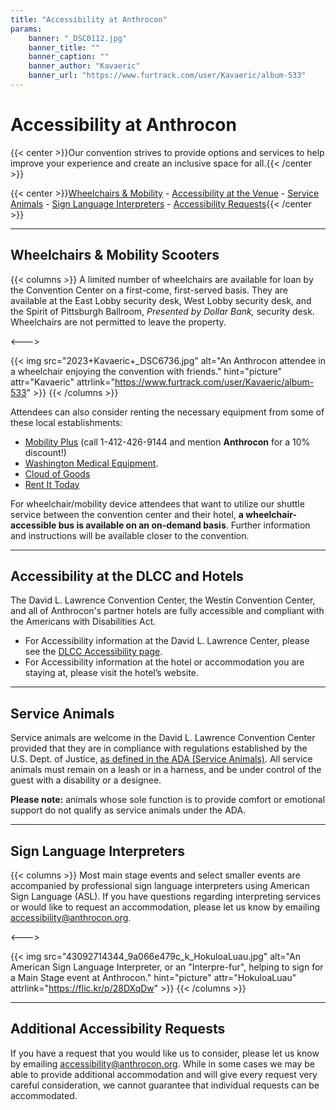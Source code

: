 ```yaml
---
title: "Accessibility at Anthrocon"
params:
    banner: "_DSC0112.jpg"
    banner_title: ""
    banner_caption: ""
    banner_author: "Kavaeric"
    banner_url: "https://www.furtrack.com/user/Kavaeric/album-533"
---
```


# Accessibility at Anthrocon

{{< center >}}Our convention strives to provide options and services to help improve your experience and create an inclusive space for all.{{< /center >}}

{{< center >}}[Wheelchairs & Mobility](#wheelchairs--mobility-scooters) - [Accessibility at the Venue](#accessibility-at-the-dlcc-and-hotels) - [Service Animals](#service-animals) - [Sign Language Interpreters](#sign-language-interpreters) - [Accessibility Requests](#additional-accessibility-requests){{< /center >}}

***

## Wheelchairs & Mobility Scooters

{{< columns >}}
A limited number of wheelchairs are available for loan by the Convention Center on a first-come, first-served basis. They are available at the East Lobby security desk, West Lobby security desk, and the Spirit of Pittsburgh Ballroom, *Presented by Dollar Bank,* security desk. Wheelchairs are not permitted to leave the property.

<--->

{{< img src="2023+Kavaeric+_DSC6736.jpg" alt="An Anthrocon attendee in a wheelchair enjoying the convention with friends." hint="picture" attr="Kavaeric" attrlink="https://www.furtrack.com/user/Kavaeric/album-533" >}}
{{< /columns >}}

Attendees can also consider renting the necessary equipment from some of these local establishments:

- [Mobility Plus](https://mobilityplus.com/Pittsburgh) (call 1-412-426-9144 and mention **Anthrocon** for a 10% discount!)
- [Washington Medical Equipment](https://www.washingtonmedical.net/rentals).
- [Cloud of Goods](https://www.cloudofgoods.com/product-rentals/mobility)
- [Rent It Today](https://www.rentittoday.com/medical-equipment-rentals/mobility-scooter-rental-pittsburgh-pa-14693)

For wheelchair/mobility device attendees that want to utilize our shuttle service between the convention center and their hotel, **a wheelchair-accessible bus is available on an on-demand basis**. Further information and instructions will be available closer to the convention.

***

## Accessibility at the DLCC and Hotels

The David L. Lawrence Convention Center, the Westin Convention Center, and all of Anthrocon's partner hotels are fully accessible and compliant with the Americans with Disabilities Act.

- For Accessibility information at the David L. Lawrence Center, please see the [DLCC Accessibility page](https://www.pittsburghcc.com/dlcc-accessibility-info/).
- For Accessibility information at the hotel or accommodation you are staying at, please visit the hotel’s website.

***

## Service Animals

Service animals are welcome in the David L. Lawrence Convention Center provided that they are in compliance with regulations established by the U.S. Dept. of Justice, [as defined in the ADA (Service Animals)](https://www.ada.gov/service_animals_2010.htm). All service animals must remain on a leash or in a harness, and be under control of the guest with a disability or a designee.

**Please note:** animals whose sole function is to provide comfort or emotional support do not qualify as service animals under the ADA.

***

## Sign Language Interpreters

{{< columns >}}
Most main stage events and select smaller events are accompanied by professional sign language interpreters using American Sign Language (ASL). If you have questions regarding interpreting services or would like to request an accommodation, please let us know by emailing <accessibility@anthrocon.org>.

<--->

{{< img src="43092714344_9a066e479c_k_HokuloaLuau.jpg" alt="An American Sign Language Interpreter, or an &quot;Interpre-fur&quot;, helping to sign for a Main Stage event at Anthrocon." hint="picture" attr="HokuloaLuau" attrlink="https://flic.kr/p/28DXqDw" >}}
{{< /columns >}}

***

## Additional Accessibility Requests

If you have a request that you would like us to consider, please let us know by emailing <accessibility@anthrocon.org>. While in some cases we may be able to provide additional accommodation and will give every request very careful consideration, we cannot guarantee that individual requests can be accommodated.
